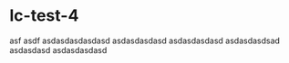 # lc-test-4
asf asdf
 asdasdasdasdasd
asdasdasdasd
asdasdasdasd
asdasdasdsad
asdasdasd
asdasdasdasd
